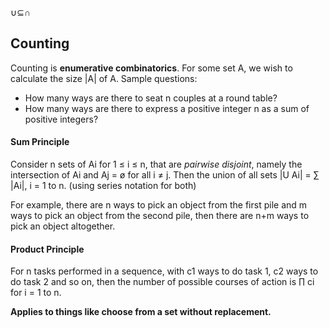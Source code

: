 ∪⊆∩

## Counting
Counting is **enumerative combinatorics**. For some set A, we wish to calculate the size |A| of A. Sample questions:
- How many ways are there to seat n couples at a round table?
- How many ways are there to express a positive integer n as a sum of positive integers?

#### Sum Principle
Consider n sets of Ai for 1 ≤ i ≤ n, that are *pairwise disjoint*, namely the intersection of Ai and Aj = ø for all i ≠ j. Then the union of all sets |U Ai| = ∑ |Ai|, i = 1 to n. (using series notation for both)

For example, there are n ways to pick an object from the first pile and m ways to pick an object from the second pile, then there are n+m ways to pick an object altogether. 

#### Product Principle
For n tasks performed in a sequence, with c1 ways to do task 1, c2 ways to do task 2 and so on, then the number of possible courses of action is ∏ ci for i = 1 to n.

**Applies to things like choose from a set without replacement.**
